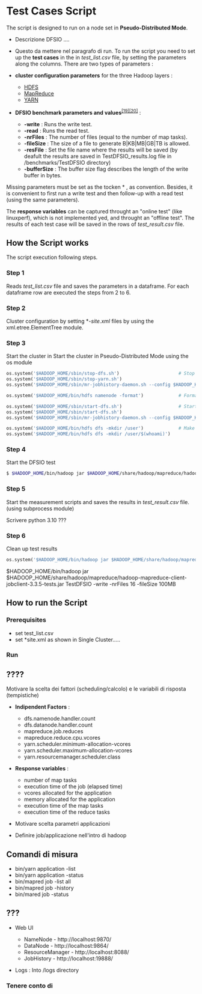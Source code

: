 # Test Cases Script
The script is designed to run on a node set in **Pseudo-Distributed Mode**. 

* Descrizione DFSIO ....

* Questo da mettere nel paragrafo di run. To run the script you need to set up the **test cases** in the in *test_list.csv* file, by setting the parameters along the columns. There are two types of parameters :
* **cluster configuration parameters** for the three Hadoop layers :
    * [HDFS](Parameters.md#hdfsparanalysis)
    * [MapReduce](Parameters.md#maprredparanalysis)
    * [YARN](Parameters.md#yarnparanalysis)
* **DFSIO benchmark parameters and values**<sup>[[19]](References.md#dfsio)</sup><sup>[[20]](References.md#benchmark)</sup> :
  * **-write** : Runs the write test.
  * **-read** : Runs the read test. 
  * **-nrFiles** : The number of files (equal to the number of map tasks).
  * **-fileSize** : The size of a file to generate B|KB|MB|GB|TB is allowed.
  * **-resFile** : Set the file name where the results will be saved (by deafult the results are saved in TestDFSIO_results.log file in /benchmarks/TestDFSIO directory)
  * **-bufferSize** : The buffer size flag describes the length of the write buffer in bytes.

Missing parameters must be set as the tocken * , as convention. Besides, it is convenient to first run a write test and then follow-up with a read test (using the same parameters).

The **response variables** can be captured throught an "online test" (like linuxperf), which is not implemented yed, and throught an "offline test". The results of each test case will be saved in the rows of *test_result.csv* file.


## How the Script works <a name="scriptwork"></a>
The script execution following steps.

### Step 1
Reads *test_list.csv* file and saves the parameters in a dataframe. For each dataframe row are executed the steps from 2 to 6.

### Step 2
Cluster configuration by setting **-site.xml* files by using the xml.etree.ElementTree module.

### Step 3
Start the cluster in Start the cluster in Pseudo-Distributed Mode using the os module
```python
os.system('$HADOOP_HOME/sbin/stop-dfs.sh')                      # Stop HDFS deamons,YARN deamons and JobHistoryServer
os.system('$HADOOP_HOME/sbin/stop-yarn.sh')
os.system('$HADOOP_HOME/sbin/mr-jobhistory-daemon.sh --config $HADOOP_HOME/etc/hadoop stop historyserver')

os.system('$HADOOP_HOME/bin/hdfs namenode -format')             # Format the filesystem

os.system('$HADOOP_HOME/sbin/start-dfs.sh')                     # Start hdfs and yarn deamons 
os.system('$HADOOP_HOME/sbin/start-dfs.sh')
os.system('$HADOOP_HOME/sbin/mr-jobhistory-daemon.sh --config $HADOOP_HOME/etc/hadoop start historyserver')

os.system('$HADOOP_HOME/bin/hdfs dfs -mkdir /user')             # Make the HDFS directories required to execute MapReduce jobs
os.system('$HADOOP_HOME/bin/hdfs dfs -mkdir /user/$(whoami)')
```

### Step 4 
Start the DFSIO test
```bash
$ $HADOOP_HOME/bin/hadoop jar $HADOOP_HOME/share/hadoop/mapreduce/hadoop-*test*.jar TestDFSIO -read | -write [-nrFiles N] [-fileSize MB] [-resFile resultFileName] [-bufferSize Bytes]
```

### Step 5
Start the measurement scripts and saves the results in *test_result.csv* file. (using subprocess module)

Scrivere python 3.10 ???

### Step 6
Clean up test results
```python
os.system('$HADOOP_HOME/bin/hadoop jar $HADOOP_HOME/share/hadoop/mapreduce/hadoop-mapreduce-client-jobclient-3.3.5-tests.jar TestDFSIO -clean')
```

$HADOOP_HOME/bin/hadoop jar $HADOOP_HOME/share/hadoop/mapreduce/hadoop-mapreduce-client-jobclient-3.3.5-tests.jar TestDFSIO -write -nrFiles 16 -fileSize 100MB


## How to run the Script <a name="scriptrun"></a>
### Prerequisites
  * set test_list.csv
  * set *site.xml as shown in Single Cluster.....

### Run


## ????
Motivare la scelta dei fattori (scheduling/calcolo) e le variabili di risposta (tempistiche)
* **Indipendent Factors** : 
  * dfs.namenode.handler.count
  * dfs.datanode.handler.count
  * mapreduce.job.reduces
  * mapreduce.reduce.cpu.vcores
  * yarn.scheduler.minimum-allocation-vcores
  * yarn.scheduler.maximum-allocation-vcores
  * yarn.resourcemanager.scheduler.class
* **Response variables** : 
  * number of map tasks
  * execution time of the job (elapsed time)
  * vcores allocated for the application
  * memory allocated for the application
  * execution time of the map tasks
  * execution time of the reduce tasks

* Motivare scelta parametri applicazioni
* Definire job/applicazione nell'intro di hadoop

## Comandi di misura
* bin/yarn application -list
* bin/yarn application -status <appID>
* bin/mapred job -list all
* bin/mapred job -history <jobID>
* bin/mared job -status <jobID>


## ???
* Web UI
  * NameNode - http://localhost:9870/
  * DataNode -  http://localhost:9864/
  * ResourceManager - http://localhost:8088/
  * JobHistory - http://localhost:19888/
     
* Logs : Into /logs directory


### Tenere conto di 
<?xml-stylesheet type="text/xsl" href="configuration.xsl"?>